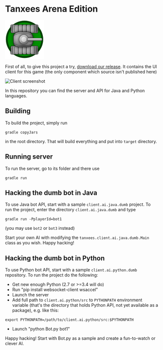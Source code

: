 # Tanxees Arena Edition
![Tank icon](https://github.com/dendygeeks/tanxees-arena/raw/master/tank-icon.png)

First of all, to give this project a try, [download our release](https://github.com/dendygeeks/tanxees-arena/releases/tag/0.1-alpha).
It contains the UI client for this game (the only component which source isn't published here)

![Client screenshot](https://cloud.githubusercontent.com/assets/317189/15685211/cde2c34c-277b-11e6-990b-fa687f4b8915.png)



In this repository you can find the server and API for Java and Python languages.

## Building

To build the project, simply run
```
gradle copyJars
```
in the root directory. That will build everything and put into `target` directory.

## Running server

To run the server, go to its folder and there use
```
gradle run
```

## Hacking the dumb bot in Java

To use Java bot API, start with a sample `client.ai.java.dumb` project. To run the project,
enter the directory `client.ai.java.dumb` and type 
```
gradle run -PplayerId=bot1
```
(you may use `bot2` or `bot3` instead)

Start your own AI with modifying the `tanxees.client.ai.java.dumb.Main` class as you wish. Happy hacking!

## Hacking the dumb bot in Python

To use Python bot API, start with a sample `client.ai.python.dumb` repository. To run the project do the following:
* Get new enough Python (2.7 or >=3.4 will do)
* Run "pip install websocket-client wsaccel"
* Launch the server
* Add full path to `client.ai.python/src` to `PYTHONPATH` environment variable (that's the directory that holds Python API, not yet available as a package), e.g. like this:
``` shell
export PYTHONPATH=/path/to/client.ai.python/src:$PYTHONPATH
```
* Launch "python Bot.py bot1"

Happy hacking! Start with Bot.py as a sample and create a fun-to-watch or clever AI.
